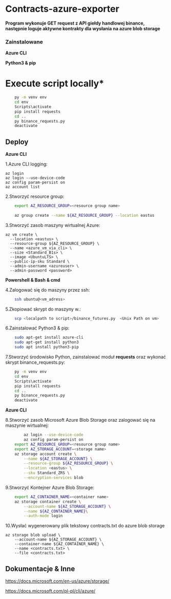 # Contracts-azure-exporter


**Program wykonuje GET request z API giełdy handlowej binance, następnie loguje aktywne kontrakty dla wysłania na azure blob storage**



### Zainstalowane 
**Azure CLI**

**Python3 & pip**

# Execute script locally*
```bash
	py -m venv env
	cd env
	Scripts\activate
	pip install requests
	cd .. 
	py binance_requests.py
	deactivate
   ```

## Deploy

**Azure CLI**


	
1.Azure CLI logging:

    az login
    az login --use-device-code
    az config param-persist on
    az account list
    
2.Stworzyć resource group:
```bash
    export AZ_RESOURCE_GROUP=<resource group name>
    
    az group create --name ${AZ_RESOURCE_GROUP} --location eastus
```
3.Stworzyć zasob maszyny wirtualnej Azure:   

	az vm create \
	  --location <eastus> \
	  --resource-group ${AZ_RESOURCE_GROUP} \
	  --name <azure_vm_via_cli> \
	  --size <Standard_B1s> \
	  --image <UbuntuLTS> \
	  --public-ip-sku Standard \
	  --admin-username <azureuser> \
	  --admin-password <password>

**Powershell & Bash & cmd**
	
4.Zalogować się do maszyny przez ssh:
```bash
	ssh ubuntu@<vm_adress>
```
5.Zkopiować skrypt do maszyny w.:
```bash	
	scp <localpath to script>/binance_futures.py  <Unix Path on vm>
```
6.Zainstalować Python3 & pip:
```bash	
	sudo apt-get install azure-cli 
	sudo apt-get install python3
	sudo apt install python3-pip
```
7.Stworzyć  środowisko Python, zainstalować moduł **requests** oraz wykonać skrypt binance_requests.py:
```bash		
	py -m venv env
	cd env
	Scripts\activate
	pip install requests
	cd .. 
	py binance_requests.py
	deactivate
```
	
**Azure CLI**
	
8.Stworzyć zasob Microsoft Azure Blob Storage oraz zalogować się na maszynie wirtualnej:
```bash
        az login --use-device-code
        az config param-persist on
	export AZ_RESOURCE_GROUP=<resource group name>	
	export AZ_STORAGE_ACCOUNT=<storage name>
	az storage account create \
    	--name ${AZ_STORAGE_ACCOUNT} \
    	--resource-group ${AZ_RESOURCE_GROUP} \
    	--location <eastus> \
    	--sku Standard_ZRS \
    	--encryption-services blob
```

9.Stworzyć Kontejner Azure Blob Storage:
```bash
	export AZ_CONTAINER_NAME=<container name>
	az storage container create \
		--account-name ${AZ_STORAGE_ACCOUNT} \
		--name ${AZ_CONTAINER_NAME}\
		--auth-mode login
```
10.Wysłać wygenerowany plik tekstowy contracts.txt do azure blob storage  

	az storage blob upload \
	 	--account-name ${AZ_STORAGE_ACCOUNT} \
	 	--container-name ${AZ_CONTAINER_NAME} \
	 	--name <contracts.txt> \
	 	--file <contracts.txt>
		
## Dokumentacje & Inne		

https://docs.microsoft.com/en-us/azure/storage/

https://docs.microsoft.com/pl-pl/cli/azure/
